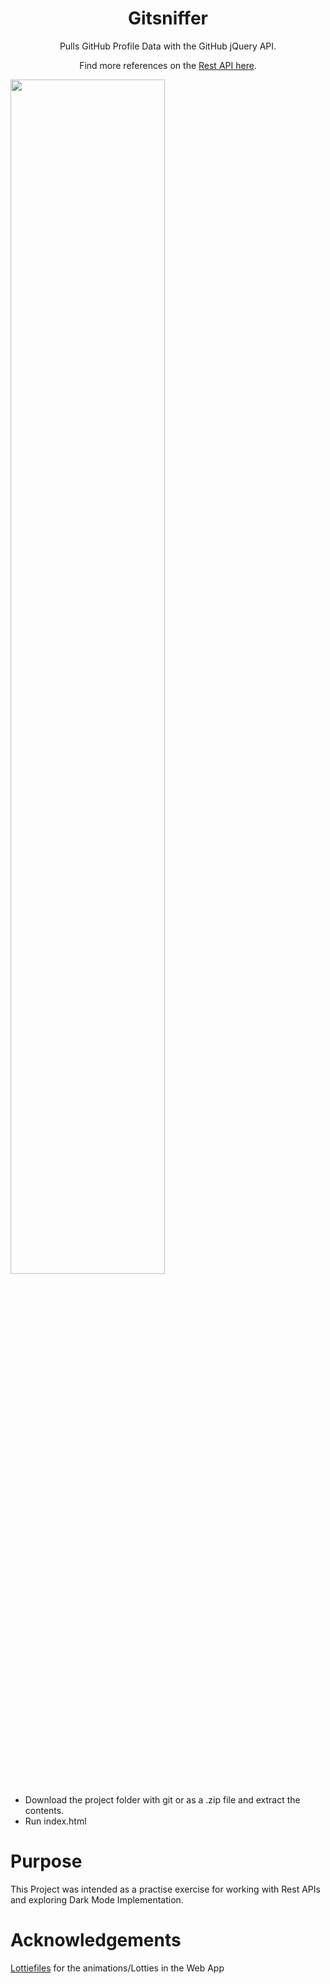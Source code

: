 <h1 align='center'>Gitsniffer</h1>
<p align='center'>Pulls GitHub Profile Data with the GitHub jQuery API.</p>
<p align='center'>Find more references on the <a href='https://docs.github.com/en/rest'>Rest API here</a>.</p>

<img src='https://user-images.githubusercontent.com/15321738/88680326-feedd180-d10d-11ea-81a2-8430de963a34.png' width='70%'/>

- Download the project folder with git or as a .zip file and extract the contents.
- Run index.html

# Purpose
This Project was intended as a practise exercise for working with Rest APIs and exploring Dark Mode Implementation.

# Acknowledgements
<a href='https://lottiefiles.com/'>Lottiefiles</a> for the animations/Lotties in the Web App</a>
